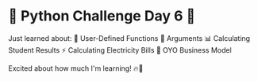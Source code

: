 # 🌟 Python Challenge Day 6 🌟

Just learned about:
📝 User-Defined Functions
🔄 Arguments
📊 Calculating Student Results
⚡ Calculating Electricity Bills
🏨 OYO Business Model

Excited about how much I'm learning! 🔥🚀
